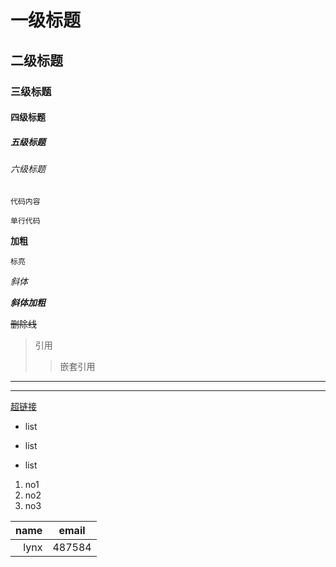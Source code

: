 # 一级标题
## 二级标题
### 三级标题
#### 四级标题
##### 五级标题
###### 六级标题

```
代码内容
```
`单行代码`

**加粗**

`标亮`

*斜体*

***斜体加粗***

~~删除线~~

>引用
>>嵌套引用

***
---

[超链接](www.baidu.com)

- list
* list
+ list

1. no1
2. no2
3. no3

name|email
--:|:--:
lynx|487584
